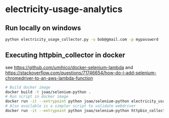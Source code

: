 # electricity-usage-analytics

## Run locally on windows
```bash
python electricity_usage_collector.py -u bob@gmail.com -p mypassword
```

## Executing httpbin_collector in docker
see https://github.com/umihico/docker-selenium-lambda and https://stackoverflow.com/questions/71746654/how-do-i-add-selenium-chromedriver-to-an-aws-lambda-function

```sh
# Build docker image 
docker build -t joao/selenium-python .
# Run script in docker image
docker run -it --entrypoint python joao/selenium-python electricity_usage_collector.py -u username -p password
# Also available is a simpler script to validate webdriver
docker run -it --entrypoint python joao/selenium-python httpbin_collector.py
```
